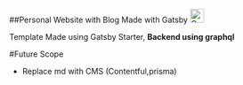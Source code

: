 ##Personal Website with Blog 
Made with Gatsby <a href="https://www.gatsbyjs.com">
<img alt="Gatsby" src="https://www.gatsbyjs.com/Gatsby-Monogram.svg" width="25" />
</a>

Template Made using Gatsby Starter, **Backend using graphql**

#Future Scope

- Replace md with CMS (Contentful,prisma)